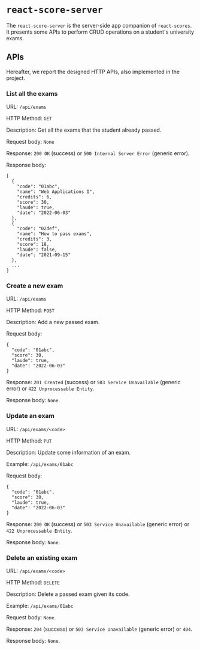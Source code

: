 # `react-score-server`

The `react-score-server` is the server-side app companion of `react-scores`. It presents some APIs to perform CRUD operations on a student's university exams.

## APIs
Hereafter, we report the designed HTTP APIs, also implemented in the project.

### __List all the exams__

URL: `/api/exams`

HTTP Method: `GET`

Description: Get all the exams that the student already passed.

Request body: `None`

Response: `200 OK` (success) or `500 Internal Server Error` (generic error).

Response body:
```
[
  {
    "code": "01abc",
    "name": "Web Applications I",
    "credits": 6,
    "score": 30,
    "laude": true,
    "date": "2022-06-03"
  },
  {
    "code": "02def",
    "name": "How to pass exams",
    "credits": 3,
    "score": 18,
    "laude": false,
    "date": "2021-09-15"
  },
  ...
]
```

### __Create a new exam__

URL: `/api/exams`

HTTP Method: `POST`

Description: Add a new passed exam.

Request body:
```
{
  "code": "01abc",
  "score": 30,
  "laude": true,
  "date": "2022-06-03"
}
```

Response: `201 Created` (success) or `503 Service Unavailable` (generic error) or `422 Unprocessable Entity`.

Response body: `None`.

### __Update an exam__

URL: `/api/exams/<code>`

HTTP Method: `PUT`

Description: Update some information of an exam.

Example: `/api/exams/01abc`

Request body:
```
{
  "code": "01abc",
  "score": 30,
  "laude": true,
  "date": "2022-06-03"
}
```

Response: `200 OK` (success) or `503 Service Unavailable` (generic error) or `422 Unprocessable Entity`.

Response body: `None`.

### __Delete an existing exam__

URL: `/api/exams/<code>`

HTTP Method: `DELETE`

Description: Delete a passed exam given its code.

Example: `/api/exams/01abc`

Request body: `None`.

Response: `204` (success) or `503 Service Unavailable` (generic error) or `404`.

Response body: `None`.